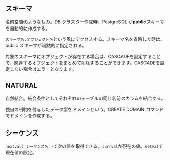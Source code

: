 ## スキーマ

名前空間のようなもの。DB クラスター作成時、PostgreSQL が**public**スキーマを自動的に作成する。

`スキーマ名.オブジェクト名`という風にアクセスする。スキーマ名を省略した時は、public スキーマが暗黙的に指定される。

対象のスキーマにオブジェクトが存在する場合は、CASCADEを設定することで、関連するオブジェクトをまとめて削除することができます。CASCADEを設定しない場合はエラーとなります。

## NATURAL

自然結合。結合条件としてそれぞれのテーブルの同じ名前のカラムを結合する。

独自の制約を付与したデータ型をドメインという。CREATE DOMAIN コマンドでドメインを作成する。

## シーケンス

`nextval('シーケンス名')`で次の値を取得できる。`currval`が現在の値。`setval`で現在値の設定。
